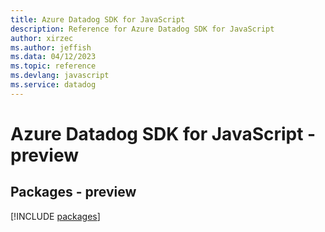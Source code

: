 ```yaml
---
title: Azure Datadog SDK for JavaScript
description: Reference for Azure Datadog SDK for JavaScript
author: xirzec
ms.author: jeffish
ms.data: 04/12/2023
ms.topic: reference
ms.devlang: javascript
ms.service: datadog
---
```

# Azure Datadog SDK for JavaScript - preview
## Packages - preview
[!INCLUDE [packages](datadog-index.md)]